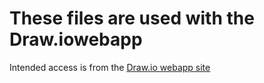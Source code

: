 # These files are used with the Draw.iowebapp

Intended access is from the [Draw.io webapp site](https://draw.io)

